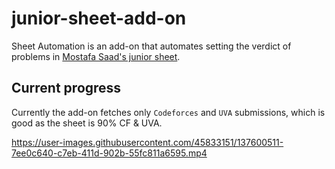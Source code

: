 # junior-sheet-add-on
Sheet Automation is an add-on that automates setting the verdict of problems in [Mostafa Saad's junior sheet](https://docs.google.com/spreadsheets/d/1iJZWP2nS_OB3kCTjq8L6TrJJ4o-5lhxDOyTaocSYc-k/).

## Current progress
Currently the add-on fetches only `Codeforces` and `UVA` submissions, which is good as the sheet is 90% CF & UVA.

https://user-images.githubusercontent.com/45833151/137600511-7ee0c640-c7eb-411d-902b-55fc811a6595.mp4

